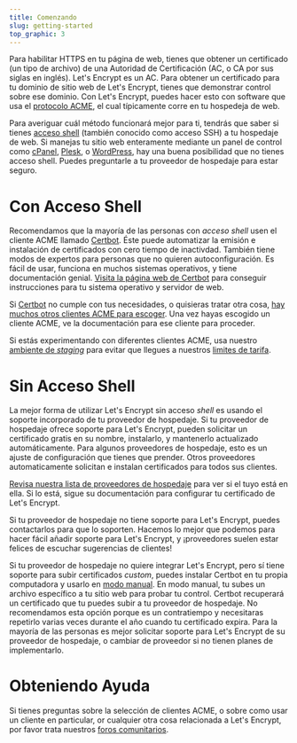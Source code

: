 ```yaml
---
title: Comenzando
slug: getting-started
top_graphic: 3
---
```


Para habilitar HTTPS en tu p&aacute;gina de web, tienes que obtener un certificado (un tipo de archivo) de una Autoridad de Certificaci&oacute;n (AC, o CA por sus siglas en ingl&eacute;s). Let's Encrypt es un AC. Para obtener un certificado para tu dominio de sitio web de Let's Encrypt, tienes que demonstrar control sobre ese dominio. Con Let's Encrypt, puedes hacer esto con software que usa el [protocolo ACME](https://ietf-wg-acme.github.io/acme/), el cual t&iacute;picamente corre en tu hospedeja de web.

Para averiguar cu&aacute;l m&eacute;todo funcionar&aacute; mejor para ti, tendr&aacute;s que saber si tienes [acceso shell](https://en.wikipedia.org/wiki/Shell_account) (tambi&eacute;n conocido como acceso SSH) a tu hospedaje de web. Si manejas tu sitio web enteramente mediante un panel de control como [cPanel](https://cpanel.com/), [Plesk](https://www.plesk.com/), o [WordPress](https://wordpress.org/), hay una buena posibilidad que no tienes acceso shell. Puedes preguntarle a tu proveedor de hospedaje para estar seguro.

# Con Acceso Shell

Recomendamos que la mayor&iacute;a de las personas con *acceso shell* usen el cliente ACME llamado [Certbot]. &Eacute;ste puede automatizar la emisi&oacute;n e instalaci&oacute;n de certificados con cero tiempo de inactivdad. Tambi&eacute;n tiene modos de expertos para personas que no quieren autoconfiguraci&oacute;n. Es f&aacute;cil de usar, funciona en muchos sistemas operativos, y tiene documentaci&oacute;n genial. [Visita la p&aacute;gina web de Certbot][Certbot] para conseguir instrucciones para tu sistema operativo y servidor de web.

Si [Certbot] no cumple con tus necesidades, o quisieras tratar otra cosa, [hay muchos otros clientes ACME para escoger](/docs/client-options/). Una vez hayas escogido un cliente ACME, ve la documentaci&oacute;n para ese cliente para proceder.

Si est&aacute;s experimentando con diferentes clientes ACME, usa nuestro [ambiente de *staging*](/docs/staging-environment/) para evitar que llegues a nuestros [limites de tarifa](/docs/rate-limits/).

[Certbot]: https://certbot.eff.org/  "Certbot"

# Sin Acceso Shell

La mejor forma de utilizar Let's Encrypt sin acceso *shell* es usando el soporte incorporado
de tu proveedor de hospedaje. Si tu proveedor de hospedaje ofrece soporte para Let's Encrypt,
pueden solicitar un certificado gratis en su nombre, instalarlo, y mantenerlo actualizado
autom&aacute;ticamente. Para algunos proveedores de hospedaje, esto es un ajuste de configuraci&oacute;n
que tienes que prender. Otros proveedores automaticamente solicitan e instalan certificados para
todos sus clientes.

[Revisa nuestra lista de proveedores de hospedaje](https://community.letsencrypt.org/t/web-hosting-who-support-lets-encrypt/6920)
para ver si el tuyo est&aacute; en ella. Si lo est&aacute;, sigue su documentaci&oacute;n para configurar tu 
certificado de Let's Encrypt.

Si tu proveedor de hospedaje no tiene soporte para Let's Encrypt, puedes contactarlos para que lo soporten. Hacemos lo mejor que podemos para hacer f&aacute;cil a&ntilde;adir soporte para Let's Encrypt, y &iexcl;proveedores suelen estar felices de escuchar sugerencias de clientes!

Si tu proveedor de hospedaje no quiere integrar Let's Encrypt, pero s&iacute; tiene soporte
para subir certificados *custom*, puedes instalar Certbot en tu propia computadora y usarlo en [modo manual](https://certbot.eff.org/docs/using.html#manual). En modo manual, tu subes un archivo espec&iacute;fico a tu
sitio web para probar tu control. Certbot recuperar&aacute; un certificado que tu puedes subir a tu proveedor de hospedaje. No recomendamos esta opci&oacute;n porque es un contratiempo y necesitaras repetirlo varias veces durante el a&ntilde;o cuando tu certificado expira. Para la mayor&iacute;a de las personas es mejor solicitar soporte para Let's Encrypt de su proveedor de hospedaje, o cambiar de proveedor si no tienen planes de implementarlo.

# Obteniendo Ayuda

Si tienes preguntas sobre la selecci&oacute;n de clientes ACME, o sobre como usar un cliente en particular, or cualquier otra cosa relacionada a Let's Encrypt, por favor trata nuestros [foros comunitarios](https://community.letsencrypt.org/).

